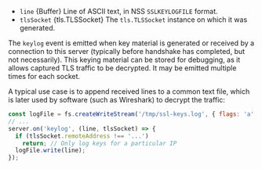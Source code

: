<!-- YAML
added: v12.3.0
-->

* `line` {Buffer} Line of ASCII text, in NSS `SSLKEYLOGFILE` format.
* `tlsSocket` {tls.TLSSocket} The `tls.TLSSocket` instance on which it was
  generated.

The `keylog` event is emitted when key material is generated or received by
a connection to this server (typically before handshake has completed, but not
necessarily). This keying material can be stored for debugging, as it allows
captured TLS traffic to be decrypted. It may be emitted multiple times for
each socket.

A typical use case is to append received lines to a common text file, which
is later used by software (such as Wireshark) to decrypt the traffic:

```js
const logFile = fs.createWriteStream('/tmp/ssl-keys.log', { flags: 'a' });
// ...
server.on('keylog', (line, tlsSocket) => {
  if (tlsSocket.remoteAddress !== '...')
    return; // Only log keys for a particular IP
  logFile.write(line);
});
```

